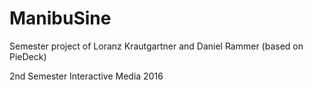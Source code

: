 # ManibuSine
Semester project of Loranz Krautgartner and Daniel Rammer (based on PieDeck)

2nd Semester Interactive Media 2016
